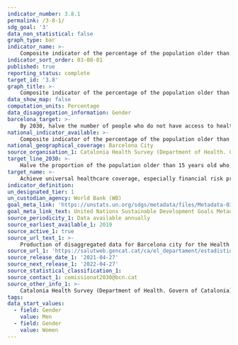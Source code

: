 ```yaml
---
indicator_number: 3.8.1
permalink: /3-8-1/
sdg_goal: '3'
data_non_statistical: false
graph_type: bar
indicator_name: >-
    Composite indicator of the percentage of the population older than 15 years old who, in spite of needing it, do not have access to the following healthcare treatments due to economic reasons: dental care, mental health care and/or medication with medical prescription
indicator_sort_order: 03-08-01
published: true
reporting_status: complete
target_id: '3.8'
graph_title: >-
    Composite indicator of the percentage of the population older than 15 years old who, in spite of needing it, do not have access to the following healthcare treatments due to economic reasons: dental care, mental health care and/or medication with medical prescription
data_show_map: false
computation_units: Percentage
data_disaggregation_information: Gender
barcelona_target: >-
    By 2030, halve the number of people who do not have access to healthcare assistance or treatment due to economic reasons  
national_indicator_available: >-
    Composite indicator of the percentage of the population older than 15 years old who, in spite of needing it, do not have access to the following healthcare treatments due to economic reasons: dental care, mental health care and/or medication with medical prescription
national_geographical_coverage: Barcelona City 
source_organisation_1: Catalonia Health Survey (Department of Health. Govern of Catalonia)
target_line_2030: >-
    Halve the proportion of the population older than 15 years old who, in spite of needing it, do not have access to the following healthcare treatments due to economic reasons: dental care, mental health care and/or medication with medical prescription: 6.8% women, 4.9% men
target_name: >-
    Achieve universal healthcare coverage, especially financial risk protection, access to high-quality essential healthcare services and access to safe, effective, affordable and high-quality medicines and vaccines for all
indicator_definition:
un_designated_tier: 1
un_custodian_agency: World Bank (WB)
goal_meta_link: 'https://unstats.un.org/sdgs/metadata/files/Metadata-03-08-01.pdf'
goal_meta_link_text: United Nations Sustainable Development Goals Metadata (pdf 894kB)
source_periodicity_1: Data available annually
source_earliest_available_1: 2019
source_active_1: true
source_url_text_1: >-
    Production of disaggregated data for Barcelona city for the Health Survey of Catalonia 2019 
source_url_1: 'https://salutweb.gencat.cat/ca/el_departament/estadistiques_sanitaries/enquestes/esca/resultats_enquesta_salut_catalunya/' 
source_release_date_1: '2021-04-27'
source_next_release_1: '2022-04-27'
source_statistical_classification_1: 
source_contact_1: comissionat2030@bcn.cat
source_other_info_1: >-
    Catalonia Health Survey (Department of Health. Govern of Catalonia)
tags:
data_start_values:
  - field: Gender
    value: Men
  - field: Gender  
    value: Women
---
```

